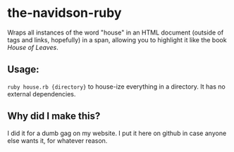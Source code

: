 # the-navidson-ruby
Wraps all instances of the word "house" in an HTML document (outside of tags and links, hopefully) in a span, allowing you to highlight it like the book *House of Leaves*.

## Usage:
`ruby house.rb {directory}` to house-ize everything in a directory. It has no external dependencies.  

## Why did I make this?
I did it for a dumb gag on my website. I put it here on github in case anyone else wants it, for whatever reason.
